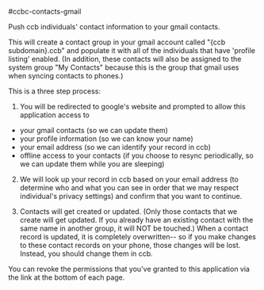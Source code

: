 #ccbc-contacts-gmail

Push ccb individuals' contact information to your gmail contacts.

This will create a contact group in your gmail account called "{ccb subdomain}.ccb" and populate it with all of the individuals that have 'profile listing' enabled.  (In addition, these contacts will also be assigned to the system group "My Contacts" because this is the group that gmail uses when syncing contacts to phones.)

This is a three step process:

1. You will be redirected to google's website and prompted to allow this application access to

* your gmail contacts (so we can update them)
* your profile information (so we can know your name)
* your email address (so we can identify your record in ccb)
* offline access to your contacts (if you choose to resync periodically, so we can update them while you are sleeping)

2. We will look up your record in ccb based on your email address (to determine who and what you can see in order that we may respect individual's privacy settings) and confirm that you want to continue.

3. Contacts will get created or updated. (Only those contacts that we create will get updated. If you already have an existing contact with the same name in another group, it will NOT be touched.) When a contact record is updated, it is completely overwritten-- so if you make changes to these contact records on your phone, those changes will be lost. Instead, you should change them in ccb.

You can revoke the permissions that you've granted to this application via the link at the bottom of each page.
